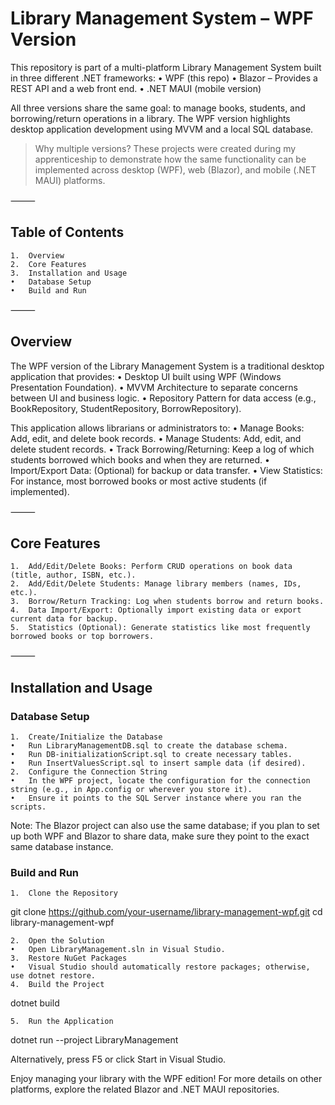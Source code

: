 # Library Management System – WPF Version

This repository is part of a multi-platform Library Management System built in three different .NET frameworks:
	•	WPF (this repo)
	•	Blazor – Provides a REST API and a web front end.
	•	.NET MAUI (mobile version)

All three versions share the same goal: to manage books, students, and borrowing/return operations in a library. The WPF version highlights desktop application development using MVVM and a local SQL database.

> Why multiple versions?
These projects were created during my apprenticeship to demonstrate how the same functionality can be implemented across desktop (WPF), web (Blazor), and mobile (.NET MAUI) platforms.

⸻

## Table of Contents
	1.	Overview
	2.	Core Features
	3.	Installation and Usage
	•	Database Setup
	•	Build and Run

⸻

## Overview

The WPF version of the Library Management System is a traditional desktop application that provides:
	•	Desktop UI built using WPF (Windows Presentation Foundation).
	•	MVVM Architecture to separate concerns between UI and business logic.
	•	Repository Pattern for data access (e.g., BookRepository, StudentRepository, BorrowRepository).

This application allows librarians or administrators to:
	•	Manage Books: Add, edit, and delete book records.
	•	Manage Students: Add, edit, and delete student records.
	•	Track Borrowing/Returning: Keep a log of which students borrowed which books and when they are returned.
	•	Import/Export Data: (Optional) for backup or data transfer.
	•	View Statistics: For instance, most borrowed books or most active students (if implemented).

⸻

## Core Features
	1.	Add/Edit/Delete Books: Perform CRUD operations on book data (title, author, ISBN, etc.).
	2.	Add/Edit/Delete Students: Manage library members (names, IDs, etc.).
	3.	Borrow/Return Tracking: Log when students borrow and return books.
	4.	Data Import/Export: Optionally import existing data or export current data for backup.
	5.	Statistics (Optional): Generate statistics like most frequently borrowed books or top borrowers.

⸻

## Installation and Usage

### Database Setup
	1.	Create/Initialize the Database
	•	Run LibraryManagementDB.sql to create the database schema.
	•	Run DB-initializationScript.sql to create necessary tables.
	•	Run InsertValuesScript.sql to insert sample data (if desired).
	2.	Configure the Connection String
	•	In the WPF project, locate the configuration for the connection string (e.g., in App.config or wherever you store it).
	•	Ensure it points to the SQL Server instance where you ran the scripts.

Note: The Blazor project can also use the same database; if you plan to set up both WPF and Blazor to share data, make sure they point to the exact same database instance.

### Build and Run
	1.	Clone the Repository

git clone https://github.com/your-username/library-management-wpf.git
cd library-management-wpf


	2.	Open the Solution
	•	Open LibraryManagement.sln in Visual Studio.
	3.	Restore NuGet Packages
	•	Visual Studio should automatically restore packages; otherwise, use dotnet restore.
	4.	Build the Project

dotnet build


	5.	Run the Application

dotnet run --project LibraryManagement

Alternatively, press F5 or click Start in Visual Studio.

Enjoy managing your library with the WPF edition! For more details on other platforms, explore the related Blazor and .NET MAUI repositories.
